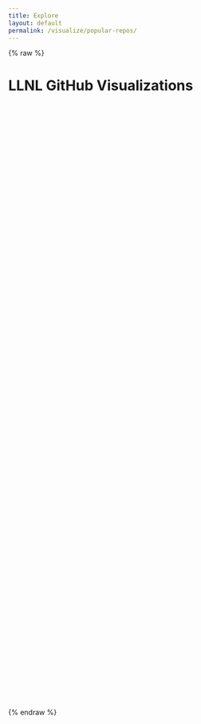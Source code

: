 ```yaml
---
title: Explore
layout: default
permalink: /visualize/popular-repos/
---
```


{% raw %}

<link rel="stylesheet" type="text/css" href="../../css/graphstyle.css" />

<h1 class="page-header text-center">
    LLNL GitHub Visualizations
</h1>

<!-- Preset vis display areas -->
<center>
    <svg class="listPopularRepos"></svg>
    <br /> <svg class="cluster"></svg>
    <br /> <svg class="repoCreationHistory"></svg>
    <br /> <svg class="repoStarHistory"></svg>
    <br /> <svg class="repoActivityChart"></svg>
    <br /> <svg class="commitPie"></svg> <svg class="linePie"></svg>
    <br /> <svg class="popularLicenses"></svg>
</center>

<!-- Load basic D3 and helper scripts -->
<script src="https://ajax.googleapis.com/ajax/libs/d3js/5.16.0/d3.min.js" charset="UTF-8"></script>
<script type="text/javascript" src="../../static/d3-tip/1.0/d3-tip.js"></script>
<script type="text/javascript" src="../../static/d3-v4-cloud/1.2.2/build/d3.layout.cloud.js"></script>
<script type="text/javascript" src="https://unpkg.com/d3-simple-slider@1.8.0/dist/d3-simple-slider.min.js"></script>
<script type="text/javascript" src="../../js/explore/helpers.js"></script>

<!-- Load drawing JS -->
<script type="text/javascript" src="../../js/explore/largeRepos/cluster_repoSize.js"></script>
<script type="text/javascript" src="../../js/explore/largeRepos/line_repoActivity.js"></script>
<script type="text/javascript" src="../../js/explore/largeRepos/generate_popularRepos.js"></script>
<script type="text/javascript" src="../../js/explore/largeRepos/line_repoCreationHistory.js"></script>
<script type="text/javascript" src="../../js/explore/largeRepos/sunburst_licenses.js"></script>
<script type="text/javascript" src="../../js/explore/largeRepos/list_popularRepos.js"></script>
<script type="text/javascript" src="../../js/explore/largeRepos/pie_activityCommits.js"></script>
<script type="text/javascript" src="../../js/explore/largeRepos/pie_activityLines.js"></script>
<script type="text/javascript" src="../../js/explore/largeRepos/line_repoStarHistory.js"></script>

<script>
    // GiHub Data Directory
    var ghDataDir = '../github-data';
    // Global chart standards
    var stdTotalWidth = 500,
        stdTotalHeight = 400;
    var stdMargin = { top: 40, right: 40, bottom: 40, left: 40 },
        stdWidth = stdTotalWidth - stdMargin.left - stdMargin.right,
        stdHeight = stdTotalHeight - stdMargin.top - stdMargin.bottom,
        stdMaxBuffer = 1.07;
    var stdDotRadius = 4,
        stdLgndDotRadius = 5,
        stdLgndSpacing = 20;
    // Call draw functions
    var popularityURL = ghDataDir + '/intReposInfo.json';
    var popularityFiles = [popularityURL];
    var mostPopularRepositories = [];
    var cutOffSize = 10;
    Promise.all(popularityFiles.map(url => d3.json(url))).then(values => {
        mostPopularRepositories = generate_popularRepos(values[0], cutOffSize);
    }).then(() => {
        draw_cluster('cluster');
        draw_line_repoCreationHistory('repoCreationHistory', mostPopularRepositories);
        draw_line_repoActivity('repoActivityChart');
        draw_sunburst_licenses('popularLicenses');
        draw_pie_commits('commitPie');
        draw_pie_lines('linePie');
        draw_popularRepos('listPopularRepos', 5, true);
        draw_line_repoStarHistory('repoStarHistory');
    });
    
</script>

{% endraw %}
